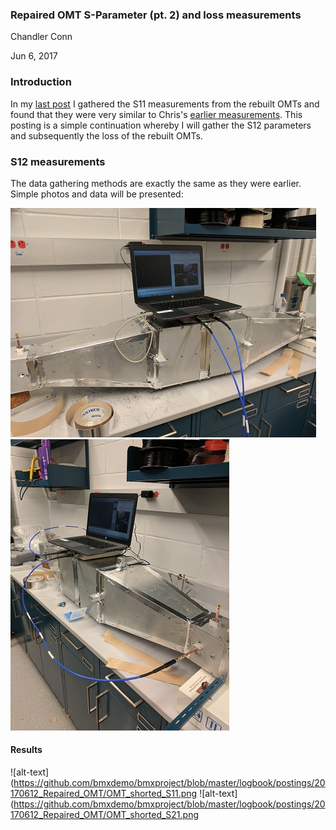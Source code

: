 ### Repaired OMT S-Parameter (pt. 2) and loss measurements 
Chandler Conn

Jun 6, 2017

### Introduction
In my [last post](http://github.com/bmxdemo/bmxproject/logbook/postings/20170612_Repaired_OMT/index.md "last measurements") I gathered the S11 measurements from the rebuilt OMTs and found that they were very similar to Chris's [earlier measurements](../20170321_new_omt/index.md "Click me! :)"). This posting is a simple continuation whereby I will gather the S12 parameters and subsequently the loss of the rebuilt OMTs.

### S12 measurements
The data gathering methods are exactly the same as they were earlier. Simple photos and data will be presented:

![alt-text](https://github.com/bmxdemo/bmxproject/blob/master/logbook/postings/20170612_Repaired_OMT/IMG_20170613_131550.jpg)
![alt-text](https://github.com/bmxdemo/bmxproject/blob/master/logbook/postings/20170612_Repaired_OMT/IMG_20170613_132352.jpg)

#### Results

![alt-text](https://github.com/bmxdemo/bmxproject/blob/master/logbook/postings/20170612_Repaired_OMT/OMT_shorted_S11.png
![alt-text](https://github.com/bmxdemo/bmxproject/blob/master/logbook/postings/20170612_Repaired_OMT/OMT_shorted_S21.png

